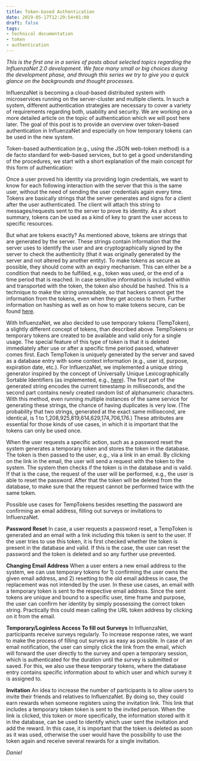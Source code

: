 ```yaml
---
title: Token-based Authentication
date: 2019-05-17T12:29:54+01:00
draft: false
tags:
- technical documentation
- token
- authentication
---
```

*This is the first one in a series of posts about selected topics regarding the InfluenzaNet 2.0 development. We face many small or big choices during the development phase, and through this series we try to give you a quick glance on the backgrounds and thought processes.*

InfluenzaNet is becoming a cloud-based distributed system with microservices running on the  server-cluster and multiple clients. In such a system, different authentication strategies are necessary to cover a variety of requirements regarding both, usability and security. We are working on a more detailed article on the topic of authentication which we will post here later.  The goal of this post is to provide an overview over token-based authentication in InfluenzaNet and especially on how temporary tokens can be used in the new system.

Token-based authentication (e.g., using the JSON web-token method) is a de facto standard for web-based services, but to get a good understanding of the procedures, we start with a short explanation of the main concept for this form of authentication:

Once a user proved his identity via providing login credentials, we want to know for each following interaction with the server  that this is the same user, without the need of sending the user credentials again every time. Tokens are basically strings that the server generates and signs for a client after the user authenticated. The client will attach this string to messages/requests sent to the server to prove its identity.
As a short summary, tokens can be used as a kind of key to grant the user access to specific resources.

But what are tokens exactly?
As mentioned above, tokens are strings that are generated by the server. These strings contain information that the server uses to identify the user and are cryptographically signed by the server to check the authenticity (that it was originally generated by the server and not altered by another entity). To make tokens as secure as possible, they should come with an expiry mechanism. This can either be a condition that needs to be fulfilled, e.g., token was used, or the end of a time period that is reached. In case sensitive information is included within and transported with the token, the token also should be hashed. This is a technique to make the string unreadable, so that hackers cannot get the information from the tokens, even when they get access to them. Further information on hashing as well as on how to make tokens secure, can be found [here](https://web.archive.org/web/20190509072528/https://crackstation.net/hashing-security.htm).

With InfluenzaNet, we also decided to use temporary tokens (TempToken), a slightly different concept of tokens, than described above. TempTokens or temporary tokens are created to be available and valid only for a single usage. The special feature of this type of token is that it is deleted immediately after use or after a specific time period passed, whatever comes first. Each TempToken is uniquely generated by the server and saved as a database entry with some context information (e.g., user id, purpose, expiration date, etc.). For InfluenzaNet, we implemented a unique string generator inspired by the concept of Universally Unique Lexicographically Sortable Identifiers (as implemented, e.g., [here](https://github.com/oklog/ulid)). The first part of the generated string encodes the current timestamp in milliseconds, and the second part contains newly created random list of alphanumeric characters. With this method, even running multiple instances of the same service for generating these strings, the chance of having duplicates is very low. (The probability that two strings, generated at the exact same millisecond, are identical, is 1 to 1,208,925,819,614,629,174,706,176.) These attributes are essential for those kinds of use cases, in which it is important that the tokens can only be used once.

When the user requests a specific action, such as a password reset the system generates a temporary token and stores the token in the database. The token is then passed to the user, e.g., via a link in an email. By clicking on the link in the email, the user will send a request with the token to the system. The system then checks if the token is in the database and is valid. If that is the case, the request of the user will be performed, e.g., the user is able to reset the password. After that the token will be deleted from the database, to make sure that the request cannot be performed twice with the same token.

Possible use cases for TempTokens besides resetting the password are confirming an email address, filling out surveys or invitations to InfluenzaNet.

**Password Reset**
In case, a user requests a password reset, a TempToken is generated and an email with a link including this token is sent to the user. If the user tries to use this token, it is first checked whether the token is present in the database and valid. If this is the case, the user can reset the password and the token is deleted and so any further use prevented.

**Changing Email Address**
When a user enters a new email address to the system, we can use temporary tokens for 1) confirming the user owns the given email address, and 2) resetting to the old email address in case, the replacement was not intended by the user. In these use cases, an email with a temporary token is sent to the respective email address.  Since the sent tokens are unique and bound to a specific user, time frame and purpose, the user can confirm her identity by simply possessing the correct token string. Practically this could mean calling the URL token address by clicking on it from the email.

**Temporary/Loginless Access To fill out Surveys**
In InfluenzaNet, participants receive surveys regularly. To increase response rates, we want to make the process of filling out surveys as easy as possible. In case of an email notification, the user can simply click the link from the email, which will forward the user directly to the survey and open a temporary session, which is authenticated for the duration until the survey is submitted or saved. For this, we also use these temporary tokens, where the database entry contains specific information about to which user and which survey it is assigned to.

**Invitation**
An idea to increase the number of participants is to allow users to invite their friends and relatives to InfluenzaNet. By doing so, they could earn rewards when someone registers using the invitation link. This link that includes a temporary token token is sent to the invited person. When the link is clicked, this token or more specifically, the information stored with it in the database, can be used to identify which user sent the invitation and add the reward. In this case, it is important that the token is deleted as soon as it was used, otherwise the user would have the possibility to use the token again and receive several rewards for a single invitation.

*Daniel*
